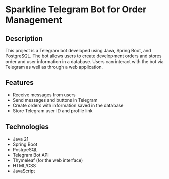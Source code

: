 # Sparkline Telegram Bot for Order Management

## Description

This project is a Telegram bot developed using Java, Spring Boot, and PostgreSQL. The bot allows users to create development orders and stores order and user information in a database. Users can interact with the bot via Telegram as well as through a web application.

## Features

- Receive messages from users
- Send messages and buttons in Telegram
- Create orders with information saved in the database
- Store Telegram user ID and profile link

## Technologies

- Java 21
- Spring Boot
- PostgreSQL
- Telegram Bot API
- Thymeleaf (for the web interface)
- HTML/CSS
- JavaScript
